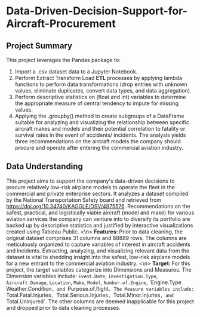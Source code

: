 # Data-Driven-Decision-Support-for-Aircraft-Procurement
## Project Summary
This project  leverages the Pandas package to:
1) Import a .csv dataset data to a Jupyter Notebook.
2) Perform Extract Transform Load <strong> ETL </strong> processes by applying lambda functions to perform data transformations (drop entries with unknown values, eliminate duplicates, convert data types, and data aggregation).
3) Perform descriptive statistics on (float and int) variables to determine the appropriate measure of central tendency to impute for missing values.
4) Applying the .groupby() method to create subgroups of a DataFrame suitable for analyzing and visualizing the relationship between specific aircraft makes and models and their potential correlation to fatality or survival rates in the event of accidents/ incidents.
The analysis yields three recommendations on the aircraft models the company should procure and operate after entering the commercial aviation industry.
## Data Understanding
This project aims to support the company's data-driven decisions to procure relatively low-risk airplane models to operate the fleet in the commercial and private enterprise sectors. It analyzes a dataset compiled by the National Transportation Safety board and retrieved from <html>https://doi.org/10.34740/KAGGLE/DSV/4875576</html>. Recommendations on the safest, practical, and logistically viable aircraft (model and make) for various aviation services the company can venture into to diversify its portfolio are backed up by descriptive statistics and justified by interactive visualizations created using Tableau Public. 
<\n> <strong> Features: </strong> Prior to data cleaning, the original dataset comprises 31 columns and 88889 rows. The columns are meticulously organized to capture variables of interest in aircraft accidents and incidents. Extracting, analyzing, and visualizing relevant data from the dataset is vital to shedding insight into the safest, low-risk airplane models for a new entrant to the commercial aviation industry.
<\n> <strong> Target: </strong> For this project, the target variables categorize into Dimensions and Measures. The Dimension variables include: `Event.Date`, `Investigation.Type`, `Aircraft.Damage`, `Location`, `Make`, `Model`, `Number.of.Engine`, 'Engine.Type` `Weather.Condition`, and `Purpose.of.flight`. The Measure variables include: `Total.Fatal.Injuries`, `Total.Serious.Injuries`, `Total.Minor.Injuries`, and `Total.Uninjured`. The other columns are deemed inapplicable for this project and dropped prior to data cleaning processes. 

